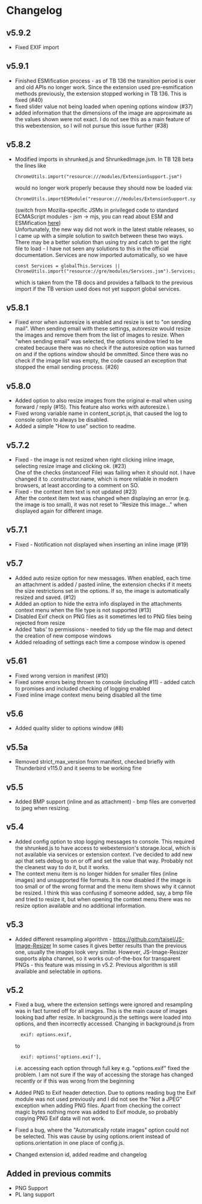 # Changelog  
## v5.9.2

- Fixed EXIF import

## v5.9.1

- Finished ESMification process - as of TB 136 the transition period is over and old APIs no longer work. Since the extension used pre-esmification methods previously, the extension stopped working in TB 136. This is fixed (#40)
- fixed slider value not being loaded when opening options window (#37)
- added information that the dimensions of the image are approximate as the values shown were not exact. I do not see this as a main feature of this webextension, so I will not pursue this issue further (#38)
## v5.8.2

- Modified imports in shrunked.js and ShrunkedImage.jsm. In TB 128 beta the lines like
  
      ChromeUtils.import("resource:///modules/ExtensionSupport.jsm")
  would no longer work properly because they should now be loaded via:
  
      ChromeUtils.importESModule("resource:///modules/ExtensionSupport.sys.mjs")
  (switch from Mozilla-specific JSMs in privileged code to standard ECMAScript modules - jsm -> mjs, you can read about ESM and ESMification [here](https://groups.google.com/a/mozilla.org/g/dev-platform/c/6ahIMBNIamo?pli=1))\
  Unfortunately, the new way did not work in the latest stable releases, so I came up with a simple solution to switch between these two ways.
  There may be a better solution than using try and catch to get the right file to load - I have not seen any solutions to this in the official documentation.
  Services are now imported automatically, so we have

      const Services = globalThis.Services || ChromeUtils.import("resource://gre/modules/Services.jsm").Services;
  which is taken from the TB docs and provides a fallback to the previous import if the TB version used does not yet support global services.
## v5.8.1

- Fixed error when autoresize is enabled and resize is set to "on sending mail". When sending email with these settings, autoresize would resize the images and remove them from the list of images to resize. When "when sending email" was selected, the options window tried to be created because there was no check if the autoresize option was turned on and if the options window should be ommitted. Since there was no check if the image list was empty, the code caused an exception that stopped the email sending process. (#26)

## v5.8.0

- Added option to also resize images from the original e-mail when using forward / reply (#15). This feature also works with autoresize.\
- Fixed wrong variable name in content_script.js, that caused the log to console option to always be disabled.
- Added a simple "How to use" section to readme.

## v5.7.2

- Fixed - the image is not resized when right clicking inline image, selecting resize image and clicking ok. (#23)\
  One of the checks (instanceof File) was failing when it should not. I have changed it to .constructor.name, which is more reliable in modern browsers, at least according to a comment on SO.
- Fixed - the context item text is not updated (#23)\
  After the context item text was changed when displaying an error (e.g. the image is too small), it was not reset to "Resize this image..." when displayed again for different image.

## v5.7.1

- Fixed - Notification not displayed when inserting an inline image (#19)

## v5.7

- Added auto resize option for new messages. When enabled, each time an attachment is added / pasted inline, the extension checks if it meets the size restrictions set in the options. If so, the image is automatically resized and saved. (#12)
- Added an option to hide the extra info displayed in the attachments context menu when the file type is not supported (#13)
- Disabled Exif check on PNG files as it sometimes led to PNG files being rejected from resize
- Added 'tabs' to permissions - needed to tidy up the file map and detect the creation of new compose windows
- Added reloading of settings each time a compose window is opened
  
## v5.61

- Fixed wrong version in manifest (#10)
- Fixed some errors being thrown to console (including #11) - added catch to promises and included checking of logging enabled
- Fixed inline image context menu being disabled all the time

## v5.6

- Added quality slider to options window (#8)

## v5.5a

- Removed strict_max_version from manifest, checked briefly with Thunderbird v115.0 and it seems to be working fine

## v5.5

- Added BMP support (inline and as attachment) - bmp files are converted to jpeg when resizing.

## v5.4

- Added config option to stop logging messages to console. This required the shrunked.js to have access to webextension's storage.local, which is not available via services or extension context. I've decided to add new api that sets debug to on or off and set the value that way. Probably not the cleanest way to do it, but it works.
- The context menu item is no longer hidden for smaller files (inline images) and unsupported file formats. It is now disabled if the image is too small or of the wrong format and the menu item shows why it cannot be resized. I think this was confusing if someone added, say, a bmp file and tried to resize it, but when opening the context menu there was no resize option available and no additional information.

## v5.3

- Added different resampling algorithm - https://github.com/taisel/JS-Image-Resizer
  In some cases it gives better results than the previous one, usually the images look very similar. However, JS-Image-Resizer supports alpha channel, so it works out-of-the-box for transparent PNGs - this feature was missing in v5.2. Previous algorithm is still available and selectable in options.

## v5.2

- Fixed a bug, where the extension settings were ignored and resampling was in fact turned off for all images. This is the main cause of images looking bad after resize.
In background.js the settings were loaded into options, and then incorrectly accessed. Changing in background.js from

        exif: options.exif,
    to  

        exif: options['options.exif'],

    i.e. accessing each option through full key e.g. "options.exif" fixed the problem. I am not sure if the way of accessing the storage has changed recently or if this was wrong from the beginning
- Added PNG to Exif header detection. Due to options reading bug the Exif module was not used previously and I did not see the "Not a JPEG" exception when adding PNG files. Apart from checking the correct magic bytes nothing more was added to Exif module, so probably copying PNG Exif data will not work.
- Fixed a bug, where the "Automatically rotate images" option could not be selected. This was cause by using options.orient instead of options.orientation in one place of config.js.
- Changed extension id, added readme and changelog

## Added in previous commits

- PNG Support
- PL lang support
